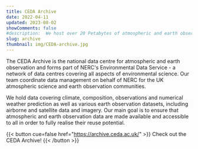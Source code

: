 ```yaml
---
title: CEDA Archive
date: 2022-04-11
updated: 2023-08-02
showComments: false
#description:  We host over 20 Petabytes of atmospheric and earth observation data. Sources include aircraft campaigns, satellites, automatic weather stations and climate models, amongst many more. 
slug: archive
thumbnail: img/CEDA-archive.jpg
---
```


The CEDA Archive is the national data centre for atmospheric and earth observation and forms part of NERC's Environmental Data Service - a network of data centres covering all aspects of environmental science. Our team coordinate data management on behalf of NERC for the UK atmospheric science and earth observation communities.

We hold data covering climate, composition, observations and numerical weather prediction as well as various earth observation datasets, including airborne and satellite data and imagery. Our main goal is to ensure that atmospheric and earth observation data are made available and accessible to all in order to fully realise their reuse potential.

{{< button cue=false href="https://archive.ceda.ac.uk/" >}} Check out the CEDA Archive! {{< /button >}}
